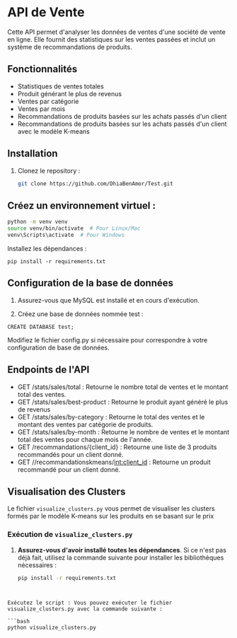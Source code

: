 # API de Vente

Cette API permet d'analyser les données de ventes d'une société de vente en ligne. Elle fournit des statistiques sur les ventes passées et inclut un système de recommandations de produits.


## Fonctionnalités
- Statistiques de ventes totales
- Produit générant le plus de revenus
- Ventes par catégorie
- Ventes par mois
- Recommandations de produits basées sur les achats passés d'un client
- Recommandations de produits basées sur les achats passés d'un client avec le modèle K-means

## Installation
1. Clonez le repository :
   ```bash
   git clone https://github.com/DhiaBenAmor/Test.git
   ```

## Créez un environnement virtuel :

```bash
python -m venv venv
source venv/bin/activate  # Pour Linux/Mac
venv\Scripts\activate  # Pour Windows
```

Installez les dépendances :
```
pip install -r requirements.txt
```
## Configuration de la base de données

1) Assurez-vous que MySQL est installé et en cours d'exécution.

2) Créez une base de données nommée test :
```SQL:
CREATE DATABASE test;
```

Modifiez le fichier config.py si nécessaire pour correspondre à votre configuration de base de données.


## Endpoints de l'API
- GET /stats/sales/total : Retourne le nombre total de ventes et le montant total des ventes.
- GET /stats/sales/best-product : Retourne le produit ayant généré le plus de revenus
- GET /stats/sales/by-category : Retourne le total des ventes et le montant des ventes par catégorie de produits.
- GET /stats/sales/by-month : Retourne le nombre de ventes et le montant total des ventes pour chaque mois de l'année.
- GET /recommandations/{client_id} : Retourne une liste de 3 produits recommandés pour un client donné.
- GET //recommandationskmeans/<int:client_id> : Retourne un produit recommandé pour un client donné.


## Visualisation des Clusters

Le fichier `visualize_clusters.py` vous permet de visualiser les clusters formés par le modèle K-means sur les produits en se basant sur le prix

### Exécution de `visualize_clusters.py`

1. **Assurez-vous d'avoir installé toutes les dépendances**. Si ce n'est pas déjà fait, utilisez la commande suivante pour installer les bibliothèques nécessaires :
   ```bash
   pip install -r requirements.txt
```


Exécutez le script : Vous pouvez exécuter le fichier visualize_clusters.py avec la commande suivante :

```bash
python visualize_clusters.py
```


